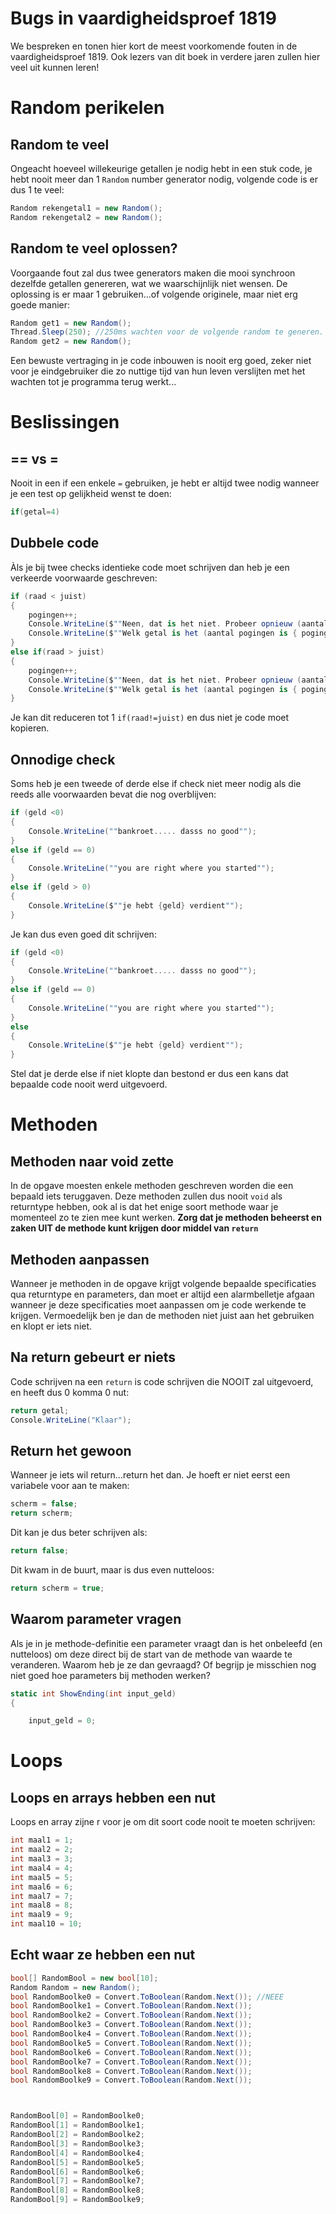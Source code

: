 # Bugs in vaardigheidsproef 1819

We bespreken en tonen hier kort de meest voorkomende fouten in de vaardigheidsproef 1819. Ook lezers van dit boek in verdere jaren zullen hier veel uit kunnen leren!

# Random perikelen

## Random te veel

Ongeacht hoeveel willekeurige getallen je nodig hebt in een stuk code, je hebt nooit meer dan 1 ``Random`` number generator nodig, volgende code is er dus 1 te veel:

```csharp
Random rekengetal1 = new Random();
Random rekengetal2 = new Random();
```

## Random te veel oplossen?

Voorgaande fout zal dus twee generators maken die mooi synchroon dezelfde getallen genereren, wat we waarschijnlijk niet wensen. De oplossing is er maar 1 gebruiken...of volgende originele, maar niet erg goede manier:

```csharp
Random get1 = new Random();
Thread.Sleep(250); //250ms wachten voor de volgende random te generen. Anders altijd hetzelfde getal.
Random get2 = new Random();
```

Een bewuste vertraging in je code inbouwen is nooit erg goed, zeker niet voor je eindgebruiker die zo nuttige tijd van hun leven verslijten met het wachten tot je programma terug werkt...

# Beslissingen

## == vs =

Nooit in een if een enkele ``=`` gebruiken, je hebt er altijd twee nodig wanneer je een test op gelijkheid wenst te doen:

```csharp
if(getal=4)
```

## Dubbele code

Àls je bij twee checks identieke code moet schrijven dan heb je een verkeerde voorwaarde geschreven:

```csharp
if (raad < juist)
{
    pogingen++;
    Console.WriteLine($""Neen, dat is het niet. Probeer opnieuw (aantal pogingen is {pogingen})"");
    Console.WriteLine($""Welk getal is het (aantal pogingen is { pogingen})"");
}
else if(raad > juist)
{
    pogingen++;
    Console.WriteLine($""Neen, dat is het niet. Probeer opnieuw (aantal pogingen is {pogingen})"");
    Console.WriteLine($""Welk getal is het (aantal pogingen is { pogingen})"");
}
```

Je kan dit reduceren tot 1 ``if(raad!=juist)`` en dus niet je code moet kopieren.

## Onnodige check

Soms heb je een tweede of derde else if check niet meer nodig als die reeds alle voorwaarden bevat die nog overblijven:

```csharp
if (geld <0)
{
    Console.WriteLine(""bankroet..... dasss no good"");
}
else if (geld == 0)
{
    Console.WriteLine(""you are right where you started"");
}
else if (geld > 0) 
{
    Console.WriteLine($""je hebt {geld} verdient"");
}
```

Je kan dus even goed dit schrijven:
```csharp
if (geld <0)
{
    Console.WriteLine(""bankroet..... dasss no good"");
}
else if (geld == 0)
{
    Console.WriteLine(""you are right where you started"");
}
else 
{
    Console.WriteLine($""je hebt {geld} verdient"");
}
```

Stel dat je derde else if niet klopte dan bestond er dus een kans dat bepaalde code nooit werd uitgevoerd.

# Methoden

## Methoden naar void zette

In de opgave moesten enkele methoden geschreven worden die een bepaald iets teruggaven. Deze methoden zullen dus nooit ``void`` als returntype hebben, ook al is dat het enige soort methode waar je momenteel zo te zien mee kunt werken. **Zorg dat je methoden beheerst en zaken UIT de methode kunt krijgen door middel van ``return``**

## Methoden aanpassen

Wanneer je methoden in de opgave krijgt volgende bepaalde specificaties qua returntype en parameters, dan moet er altijd een alarmbelletje afgaan wanneer je deze specificaties moet aanpassen om je code werkende te krijgen. Vermoedelijk ben je dan de methoden niet juist aan het gebruiken en klopt er iets niet.

## Na return gebeurt er niets

Code schrijven na een ``return`` is code schrijven die NOOIT zal uitgevoerd, en heeft dus 0 komma 0 nut:

```csharp
return getal;
Console.WriteLine("Klaar");
```

## Return het gewoon

Wanneer je iets wil return...return het dan. Je hoeft er niet eerst een variabele voor aan te maken:

```csharp
scherm = false;
return scherm;

```

Dit kan je dus beter schrijven als:

```csharp
return false;
```

Dit kwam in de buurt, maar is dus even nutteloos:

```csharp
return scherm = true;
```

## Waarom parameter vragen

Als je in je methode-definitie een parameter vraagt dan is het onbeleefd (en nutteloos) om deze direct bij de start van de methode van waarde te veranderen. Waarom heb je ze dan gevraagd? Of begrijp je misschien nog niet goed hoe parameters bij methoden werken?

```csharp
static int ShowEnding(int input_geld)
{

    input_geld = 0;
```

# Loops

## Loops en arrays hebben een nut

Loops en array zijne r voor je om dit soort code nooit te moeten schrijven:

```csharp
int maal1 = 1;
int maal2 = 2;
int maal3 = 3;
int maal4 = 4;
int maal5 = 5;
int maal6 = 6;
int maal7 = 7;
int maal8 = 8;
int maal9 = 9;
int maal10 = 10;
```

## Echt waar ze hebben een nut

```csharp
bool[] RandomBool = new bool[10];
Random Random = new Random();
bool RandomBoolke0 = Convert.ToBoolean(Random.Next()); //NEEE
bool RandomBoolke1 = Convert.ToBoolean(Random.Next());
bool RandomBoolke2 = Convert.ToBoolean(Random.Next());
bool RandomBoolke3 = Convert.ToBoolean(Random.Next());
bool RandomBoolke4 = Convert.ToBoolean(Random.Next());
bool RandomBoolke5 = Convert.ToBoolean(Random.Next());
bool RandomBoolke6 = Convert.ToBoolean(Random.Next());
bool RandomBoolke7 = Convert.ToBoolean(Random.Next());
bool RandomBoolke8 = Convert.ToBoolean(Random.Next());
bool RandomBoolke9 = Convert.ToBoolean(Random.Next());



RandomBool[0] = RandomBoolke0;
RandomBool[1] = RandomBoolke1;
RandomBool[2] = RandomBoolke2;
RandomBool[3] = RandomBoolke3;
RandomBool[4] = RandomBoolke4;
RandomBool[5] = RandomBoolke5;
RandomBool[6] = RandomBoolke6;
RandomBool[7] = RandomBoolke7;
RandomBool[8] = RandomBoolke8;
RandomBool[9] = RandomBoolke9;
```